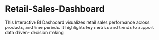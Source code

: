 # Retail-Sales-Dashboard
This Interactive BI Dashboard visualizes retail sales performance across products, and time periods. It highlights key metrics and trends to support data driven- decision making
